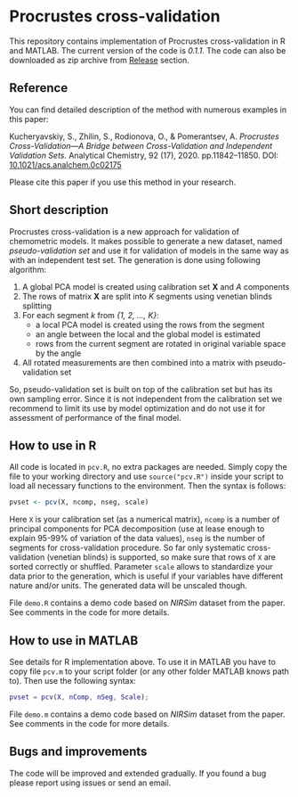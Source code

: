 # Procrustes cross-validation

This repository contains implementation of Procrustes cross-validation in R and MATLAB. The current version of the code is *0.1.1*. The code can also be downloaded as zip archive from [Release](https://github.com/svkucheryavski/pcv/releases) section.

## Reference

You can find detailed description of the method with numerous examples in this paper:

Kucheryavskiy, S., Zhilin, S., Rodionova, O., & Pomerantsev, A. *Procrustes Cross-Validation—A Bridge between Cross-Validation and Independent Validation Sets.* Analytical Chemistry,  92 (17), 2020. pp.11842–11850. DOI: [10.1021/acs.analchem.0c02175](https://doi.org/10.1021/acs.analchem.0c02175)

Please cite this paper if you use this method in your research.

## Short description

Procrustes cross-validation is a new approach for validation of chemometric models. It makes possible to generate a new dataset, named *pseudo-validation set* and use it for validation of models in the same way as with an independent test set. The generation is done using following algorithm:

1. A global PCA model is created using calibration set **X** and *A* components
2. The rows of matrix **X** are split into *K* segments using venetian blinds splitting
3. For each segment *k* from *{1, 2, ..., K}*:
    * a local PCA model is created using the rows from the segment
    * an angle between the local and the global model is estimated
    * rows from the current segment are rotated in original variable space by the angle
4. All rotated measurements are then combined into a matrix with pseudo-validation set

So, pseudo-validation set is built on top of the calibration set but has its own sampling error. Since it is not independent from the calibration set we recommend to limit its use by model optimization and do not use it for assessment of performance of the final model.

## How to use in R

All code is located in `pcv.R`, no extra packages are needed. Simply copy the file to your working directory and use `source("pcv.R")` inside your script to load all necessary functions to the environment. Then the syntax is follows:

```r
pvset <- pcv(X, ncomp, nseg, scale)
```

Here `X` is your calibration set (as a numerical matrix), `ncomp` is a number of principal components for PCA decomposition (use at lease enough to explain 95-99% of variation of the data values), `nseg` is the number of segments for cross-validation procedure. So far only systematic cross-validation (venetian blinds) is supported, so make sure that rows of `X` are sorted correctly or shuffled. Parameter `scale` allows to standardize your data prior to the generation, which is useful if your variables have different nature and/or units. The generated data will be unscaled though.

File `demo.R` contains a demo code based on *NIRSim* dataset from the paper. See comments in the code for more details.

## How to use in MATLAB

See details for R implementation above.  To use it in MATLAB you have to copy file `pcv.m` to your script folder (or any other folder MATLAB knows path to). Then use the following syntax:

```matlab
pvset = pcv(X, nComp, nSeg, Scale);
```

File `demo.m` contains a demo code based on *NIRSim* dataset from the paper. See comments in the code for more details.

## Bugs and improvements

The code will be improved and extended gradually. If you found a bug please report using issues or send an email.
